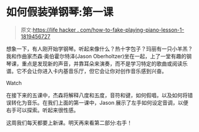 # 如何假装弹钢琴:第一课

> 原文:[https://life hacker . com/how-to-fake-playing-piano-lesson-1-1819456727](https://lifehacker.com/how-to-fake-playing-piano-lesson-1-1819456727)

想象一下，有人刚开始学钢琴。听起来像什么？热十字包子？玛丽有一只小羊羔？我和作曲家杰森·奥伯霍尔特泽(Jason Oberholtzer)坐在一起，上了一堂有趣的钢琴课，重点是发现新的声音，并靠耳朵来演奏，而不是学习特定的歌曲或阅读乐谱。它不会让你进入卡内基音乐厅，但它会让你对创作音乐感到兴奋。

Watch

在接下来的五课中，杰森将解释八度和五度，音符和键，如何假唱，以及如何将错误转化为音乐。在我们上面的第一课中，Jason 展示了左手如何设定音调，以便右手可以探索。听起来很性感。

这周我们每天都要上新课。明天再来看第二部分:右手！